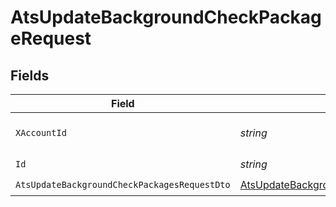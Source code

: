 # AtsUpdateBackgroundCheckPackageRequest


## Fields

| Field                                                                                                               | Type                                                                                                                | Required                                                                                                            | Description                                                                                                         |
| ------------------------------------------------------------------------------------------------------------------- | ------------------------------------------------------------------------------------------------------------------- | ------------------------------------------------------------------------------------------------------------------- | ------------------------------------------------------------------------------------------------------------------- |
| `XAccountId`                                                                                                        | *string*                                                                                                            | :heavy_check_mark:                                                                                                  | The account identifier                                                                                              |
| `Id`                                                                                                                | *string*                                                                                                            | :heavy_check_mark:                                                                                                  | N/A                                                                                                                 |
| `AtsUpdateBackgroundCheckPackagesRequestDto`                                                                        | [AtsUpdateBackgroundCheckPackagesRequestDto](../../Models/Components/AtsUpdateBackgroundCheckPackagesRequestDto.md) | :heavy_check_mark:                                                                                                  | N/A                                                                                                                 |
